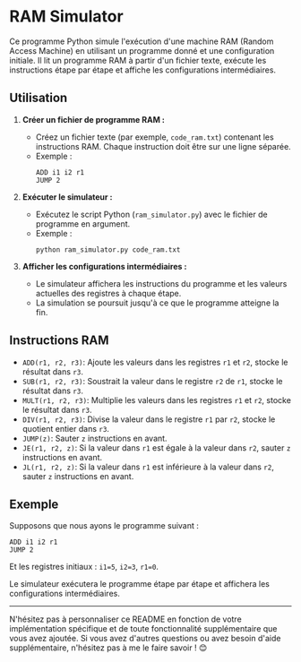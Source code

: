 # RAM Simulator

Ce programme Python simule l'exécution d'une machine RAM (Random Access Machine) en utilisant un programme donné et une configuration initiale. Il lit un programme RAM à partir d'un fichier texte, exécute les instructions étape par étape et affiche les configurations intermédiaires.

## Utilisation

1. **Créer un fichier de programme RAM :**

   - Créez un fichier texte (par exemple, `code_ram.txt`) contenant les instructions RAM. Chaque instruction doit être sur une ligne séparée.
   - Exemple :
     ```
     ADD i1 i2 r1
     JUMP 2
     ```

2. **Exécuter le simulateur :**

   - Exécutez le script Python (`ram_simulator.py`) avec le fichier de programme en argument.
   - Exemple :
     ```
     python ram_simulator.py code_ram.txt
     ```

3. **Afficher les configurations intermédiaires :**
   - Le simulateur affichera les instructions du programme et les valeurs actuelles des registres à chaque étape.
   - La simulation se poursuit jusqu'à ce que le programme atteigne la fin.

## Instructions RAM

- `ADD(r1, r2, r3)`: Ajoute les valeurs dans les registres `r1` et `r2`, stocke le résultat dans `r3`.
- `SUB(r1, r2, r3)`: Soustrait la valeur dans le registre `r2` de `r1`, stocke le résultat dans `r3`.
- `MULT(r1, r2, r3)`: Multiplie les valeurs dans les registres `r1` et `r2`, stocke le résultat dans `r3`.
- `DIV(r1, r2, r3)`: Divise la valeur dans le registre `r1` par `r2`, stocke le quotient entier dans `r3`.
- `JUMP(z)`: Sauter `z` instructions en avant.
- `JE(r1, r2, z)`: Si la valeur dans `r1` est égale à la valeur dans `r2`, sauter `z` instructions en avant.
- `JL(r1, r2, z)`: Si la valeur dans `r1` est inférieure à la valeur dans `r2`, sauter `z` instructions en avant.

## Exemple

Supposons que nous ayons le programme suivant :

```
ADD i1 i2 r1
JUMP 2
```

Et les registres initiaux : `i1=5`, `i2=3`, `r1=0`.

Le simulateur exécutera le programme étape par étape et affichera les configurations intermédiaires.

---

N'hésitez pas à personnaliser ce README en fonction de votre implémentation spécifique et de toute fonctionnalité supplémentaire que vous avez ajoutée. Si vous avez d'autres questions ou avez besoin d'aide supplémentaire, n'hésitez pas à me le faire savoir ! 😊
